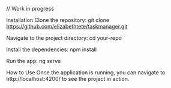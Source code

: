 // Work in progress

Installation
Clone the repository:
git clone https://github.com/elizabethtete/taskmanager.git

Navigate to the project directory:
cd your-repo

Install the dependencies:
npm install

Run the app:
ng serve

How to Use
Once the application is running, you can navigate to http://localhost:4200/ to see the project in action.
